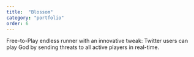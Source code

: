 ```yaml
---
title:  "Blossom"
category: "portfolio"
order: 6
---
```

<p>Free-to-Play endless runner with an innovative tweak: Twitter users can play God by sending threats to all active players in real-time.</p>

